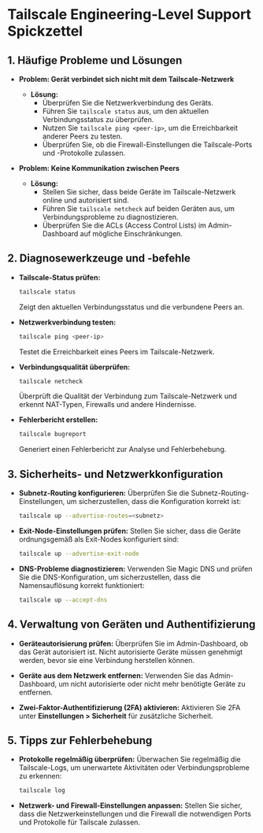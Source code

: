 # Tailscale Engineering-Level Support Spickzettel



## 1. Häufige Probleme und Lösungen

- **Problem: Gerät verbindet sich nicht mit dem Tailscale-Netzwerk**
  - **Lösung:** 
    - Überprüfen Sie die Netzwerkverbindung des Geräts.
    - Führen Sie `tailscale status` aus, um den aktuellen Verbindungsstatus zu überprüfen.
    - Nutzen Sie `tailscale ping <peer-ip>`, um die Erreichbarkeit anderer Peers zu testen.
    - Überprüfen Sie, ob die Firewall-Einstellungen die Tailscale-Ports und -Protokolle zulassen.

- **Problem: Keine Kommunikation zwischen Peers**
  - **Lösung:**
    - Stellen Sie sicher, dass beide Geräte im Tailscale-Netzwerk online und autorisiert sind.
    - Führen Sie `tailscale netcheck` auf beiden Geräten aus, um Verbindungsprobleme zu diagnostizieren.
    - Überprüfen Sie die ACLs (Access Control Lists) im Admin-Dashboard auf mögliche Einschränkungen.

## 2. Diagnosewerkzeuge und -befehle

- **Tailscale-Status prüfen:**
  ```bash
  tailscale status
  ```
  Zeigt den aktuellen Verbindungsstatus und die verbundene Peers an.

- **Netzwerkverbindung testen:**
  ```bash
  tailscale ping <peer-ip>
  ```
  Testet die Erreichbarkeit eines Peers im Tailscale-Netzwerk.

- **Verbindungsqualität überprüfen:**
  ```bash
  tailscale netcheck
  ```
  Überprüft die Qualität der Verbindung zum Tailscale-Netzwerk und erkennt NAT-Typen, Firewalls und andere Hindernisse.

- **Fehlerbericht erstellen:**
  ```bash
  tailscale bugreport
  ```
  Generiert einen Fehlerbericht zur Analyse und Fehlerbehebung.

## 3. Sicherheits- und Netzwerkkonfiguration

- **Subnetz-Routing konfigurieren:**
  Überprüfen Sie die Subnetz-Routing-Einstellungen, um sicherzustellen, dass die Konfiguration korrekt ist:
  ```bash
  tailscale up --advertise-routes=<subnetz>
  ```

- **Exit-Node-Einstellungen prüfen:**
  Stellen Sie sicher, dass die Geräte ordnungsgemäß als Exit-Nodes konfiguriert sind:
  ```bash
  tailscale up --advertise-exit-node
  ```

- **DNS-Probleme diagnostizieren:**
  Verwenden Sie Magic DNS und prüfen Sie die DNS-Konfiguration, um sicherzustellen, dass die Namensauflösung korrekt funktioniert:
  ```bash
  tailscale up --accept-dns
  ```

## 4. Verwaltung von Geräten und Authentifizierung

- **Geräteautorisierung prüfen:**
  Überprüfen Sie im Admin-Dashboard, ob das Gerät autorisiert ist. Nicht autorisierte Geräte müssen genehmigt werden, bevor sie eine Verbindung herstellen können.

- **Geräte aus dem Netzwerk entfernen:**
  Verwenden Sie das Admin-Dashboard, um nicht autorisierte oder nicht mehr benötigte Geräte zu entfernen.

- **Zwei-Faktor-Authentifizierung (2FA) aktivieren:**
  Aktivieren Sie 2FA unter **Einstellungen > Sicherheit** für zusätzliche Sicherheit.

## 5. Tipps zur Fehlerbehebung

- **Protokolle regelmäßig überprüfen:**
  Überwachen Sie regelmäßig die Tailscale-Logs, um unerwartete Aktivitäten oder Verbindungsprobleme zu erkennen:
  ```bash
  tailscale log
  ```

- **Netzwerk- und Firewall-Einstellungen anpassen:**
  Stellen Sie sicher, dass die Netzwerkeinstellungen und die Firewall die notwendigen Ports und Protokolle für Tailscale zulassen.
